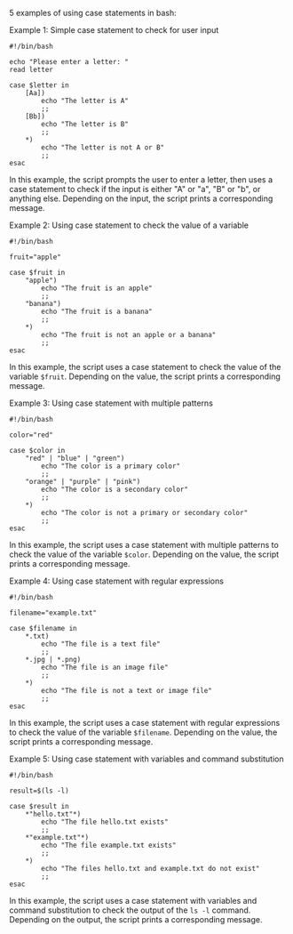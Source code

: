 5 examples of using case statements in bash:

Example 1: Simple case statement to check for user input

```
#!/bin/bash

echo "Please enter a letter: "
read letter

case $letter in
    [Aa])
        echo "The letter is A"
        ;;
    [Bb])
        echo "The letter is B"
        ;;
    *)
        echo "The letter is not A or B"
        ;;
esac
```

In this example, the script prompts the user to enter a letter, then uses a case statement to check if the input is either "A" or "a", "B" or "b", or anything else. Depending on the input, the script prints a corresponding message.

Example 2: Using case statement to check the value of a variable

```
#!/bin/bash

fruit="apple"

case $fruit in
    "apple")
        echo "The fruit is an apple"
        ;;
    "banana")
        echo "The fruit is a banana"
        ;;
    *)
        echo "The fruit is not an apple or a banana"
        ;;
esac
```

In this example, the script uses a case statement to check the value of the variable `$fruit`. Depending on the value, the script prints a corresponding message.

Example 3: Using case statement with multiple patterns

```
#!/bin/bash

color="red"

case $color in
    "red" | "blue" | "green")
        echo "The color is a primary color"
        ;;
    "orange" | "purple" | "pink")
        echo "The color is a secondary color"
        ;;
    *)
        echo "The color is not a primary or secondary color"
        ;;
esac
```

In this example, the script uses a case statement with multiple patterns to check the value of the variable `$color`. Depending on the value, the script prints a corresponding message.

Example 4: Using case statement with regular expressions

```
#!/bin/bash

filename="example.txt"

case $filename in
    *.txt)
        echo "The file is a text file"
        ;;
    *.jpg | *.png)
        echo "The file is an image file"
        ;;
    *)
        echo "The file is not a text or image file"
        ;;
esac
```

In this example, the script uses a case statement with regular expressions to check the value of the variable `$filename`. Depending on the value, the script prints a corresponding message.

Example 5: Using case statement with variables and command substitution

```
#!/bin/bash

result=$(ls -l)

case $result in
    *"hello.txt"*)
        echo "The file hello.txt exists"
        ;;
    *"example.txt"*)
        echo "The file example.txt exists"
        ;;
    *)
        echo "The files hello.txt and example.txt do not exist"
        ;;
esac
```

In this example, the script uses a case statement with variables and command substitution to check the output of the `ls -l` command. Depending on the output, the script prints a corresponding message.